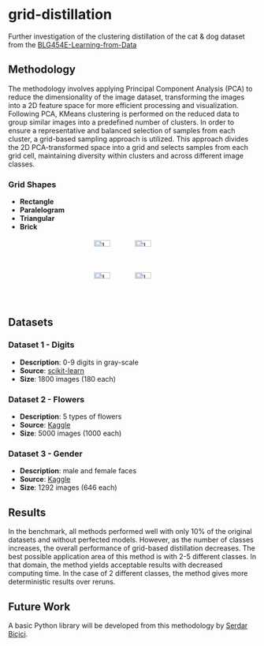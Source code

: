 # grid-distillation
Further investigation of the clustering distillation of the cat &amp; dog dataset from the [BLG454E-Learning-from-Data](https://github.com/serdarbicici-visualstudio/BLG454E-Learning-from-Data)

## Methodology
The methodology involves applying Principal Component Analysis (PCA) to reduce the dimensionality of the image dataset, transforming the images into a 2D feature space for more efficient processing and visualization. Following PCA, KMeans clustering is performed on the reduced data to group similar images into a predefined number of clusters. In order to ensure a representative and balanced selection of samples from each cluster, a grid-based sampling approach is utilized. This approach divides the 2D PCA-transformed space into a grid and selects samples from each grid cell, maintaining diversity within clusters and across different image classes. 

### Grid Shapes
- **Rectangle**
- **Paralelogram**
- **Triangular**
- **Brick**

<div style="display: flex; justify-content: center;">
    <div style="display: flex; flex-direction: column;">
        <div style="display: flex; justify-content: center;">
            <img src="https://github.com/user-attachments/assets/6c498d53-2c3d-4175-9c93-45f7d638360a" alt="Image 1" style="width: 45%; margin: 5px;">
            <img src="https://github.com/user-attachments/assets/1a098135-591c-4190-bf35-09f290244600" alt="Image 2" style="width: 45%; margin: 5px;">
        </div>
        <div style="display: flex; justify-content: center;">
            <img src="https://github.com/user-attachments/assets/5a779d32-b80f-4077-846f-9d4797c30e79" alt="Image 3" style="width: 45%; margin: 5px;">
            <img src="image4_url](https://github.com/user-attachments/assets/c2b60e92-d153-4988-928c-e06a0a49082d" alt="Image 4" style="width: 45%; margin: 5px;">
        </div>
    </div>
</div>

## Datasets

### Dataset 1 - Digits
- **Description**: 0-9 digits in gray-scale
- **Source**: [scikit-learn](https://scikit-learn.org/stable/modules/generated/sklearn.datasets.load_digits.html)
- **Size**: 1800 images (180 each)

### Dataset 2 - Flowers
- **Description**: 5 types of flowers
- **Source**: [Kaggle](https://www.kaggle.com/datasets/kausthubkannan/5-flower-types-classification-dataset)
- **Size**: 5000 images (1000 each)

### Dataset 3 - Gender
- **Description**: male and female faces
- **Source**: [Kaggle](https://www.kaggle.com/datasets/humairmunir/gender-recognizer)
- **Size**: 1292 images (646 each)

## Results
In the benchmark, all methods performed well with only 10% of the original datasets and without perfected models. However, as the number of classes increases, the overall performance of grid-based distillation decreases. The best possible application area of this method is with 2-5 different classes. In that domain, the method yields acceptable results with decreased computing time. In the case of 2 different classes, the method gives more deterministic results over reruns.

## Future Work
A basic Python library will be developed from this methodology by [Serdar Biçici](https://github.com/serdarbicici-visualstudio). 
